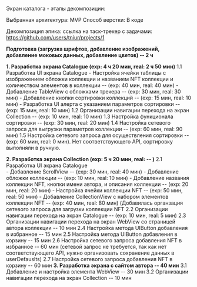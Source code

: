 


Экран каталога - этапы декомпозиции:

Выбранная архитектура: MVP
Способ верстки: В коде

Декомпозиция эпика: ссылка на таск-трекер с задачами: https://github.com/users/tniur/projects/1

**Подготовка (загрузка шрифтов, добавление изображений, добавление моковых данных, добавление цветов)	 -- 2 ч**

**1.		Разработка экрана Catalogue	(exp: 4 ч 20 мин, real: 2 ч 50 мин)**
1.1		Разработка UI экрана Catalogue
	- Настройка ячейки таблицы с изображением обложки коллекции и названием NFT коллекции и количеством элементов в коллекции	-- (exp: 40 мин, real: 40 мин)
	- Добавление TableView с обложками трекера	-- (exp: 30 мин, real: 30 мин)
	- Добавление кнопки сортировки коллекций	-- (exp: 15 мин, real: 10 мин)
	- Разработка UI алерта с указанием параметров сортировки	 -- (exp: 15 мин, real: 10 мин)
1.2		Организации навигации перехода на экран Collection	-- (exp: 10 мин, real: 10 мин)
1.3		Настройка функционала сортировки	 -- (exp: 30 мин, real: 20 мин)
1.4		Настройка сетевого запроса для выгрузки параметров коллекции	 -- (exp: 60 мин, real: 90 мин)
1.5		Настройка сетевого запроса для осуществления сортировки	-- (exp: 60 мин, real: 0 мин). Нет соответствующего API, сортировку выполняли в ручную.

**2.		Разработка экрана Collection	(exp: 5 ч 20 мин, real: -- )**
2.1		Разработка UI экрана Catalogue	
	- Добавление ScrollView	-- (exp: 30 мин, real: 40 мин)
	- Добавление обложки коллекции	-- (exp: 10 мин, real: 10 мин)
	- Добавление названия коллекции NFT, кнопки имени автора, и описания коллекции	-- (exp: 20 мин, real: 20 мин)
	- Настройка ячейки коллекции NFT	-- (exp: 50 мин, real: 50 мин)
	- Добавление CollectionView с набором элементов коллекции NFT	-- (exp: 40 мин, real: 80 мин) (Добавилась органзация сетевого запроса для загрузки коллекции NFT
2.2		Организации навигации перехода на экран Catalogue	-- (exp: 10 мин, real: 5 мин)
2.3		Организации навигации перехода на экран WebView со страницей автора коллекции	-- 10 мин
2.4		Настройка метода UIButton добавления в избранное	-- 15 мин
2.5		Настройка метода UIButton добавления в корзину	-- 15 мин
2.6		Настройка сетевого запроса добавления NFT в избранное	 -- 60 мин (сетевой запрос не требуется, так как нет соответствующего API, нужно организовать сохранение данных в userDefauslts)
2.7		Настройка сетевого запроса добавления NFT в корзину	-- 60 мин 
**3.		Разработка экрана с сайтом автора	-- 40 мин**
3.1		Добавление и настройка элемента WebView	-- 30 мин
3.2		Организации навигации перехода на экран Collection	-- 10 мин

